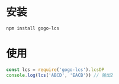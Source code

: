 # 安装
```
npm install gogo-lcs
```

# 使用
```javascript
const lcs = require('gogo-lcs').lcsDP
console.log(lcs('ABCD', 'EACB')) // 输出2
```